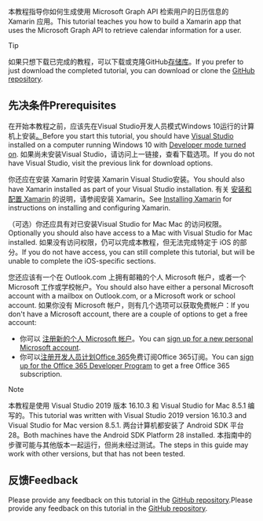 <!-- markdownlint-disable MD002 MD041 -->

<span data-ttu-id="f9c9c-101">本教程指导你如何生成使用 Microsoft Graph API 检索用户的日历信息的 Xamarin 应用。</span><span class="sxs-lookup"><span data-stu-id="f9c9c-101">This tutorial teaches you how to build a Xamarin app that uses the Microsoft Graph API to retrieve calendar information for a user.</span></span>

> [!TIP]
> <span data-ttu-id="f9c9c-102">如果只想下载已完成的教程，可以下载或克隆GitHub[存储库](https://github.com/microsoftgraph/msgraph-training-xamarin)。</span><span class="sxs-lookup"><span data-stu-id="f9c9c-102">If you prefer to just download the completed tutorial, you can download or clone the [GitHub repository](https://github.com/microsoftgraph/msgraph-training-xamarin).</span></span>

## <a name="prerequisites"></a><span data-ttu-id="f9c9c-103">先决条件</span><span class="sxs-lookup"><span data-stu-id="f9c9c-103">Prerequisites</span></span>

<span data-ttu-id="f9c9c-104">在开始本教程之前，应该先在Visual Studio开发人员[](https://visualstudio.microsoft.com/vs/)模式Windows 10运行的计算机上安装[。](https://docs.microsoft.com/windows/uwp/get-started/enable-your-device-for-development)</span><span class="sxs-lookup"><span data-stu-id="f9c9c-104">Before you start this tutorial, you should have [Visual Studio](https://visualstudio.microsoft.com/vs/) installed on a computer running Windows 10 with [Developer mode turned on](https://docs.microsoft.com/windows/uwp/get-started/enable-your-device-for-development).</span></span> <span data-ttu-id="f9c9c-105">如果尚未安装Visual Studio，请访问上一链接，查看下载选项。</span><span class="sxs-lookup"><span data-stu-id="f9c9c-105">If you do not have Visual Studio, visit the previous link for download options.</span></span>

<span data-ttu-id="f9c9c-106">你还应在安装 Xamarin 时安装 Xamarin Visual Studio安装。</span><span class="sxs-lookup"><span data-stu-id="f9c9c-106">You should also have Xamarin installed as part of your Visual Studio installation.</span></span> <span data-ttu-id="f9c9c-107">有关 [安装和配置 Xamarin](/xamarin/cross-platform/get-started/installation) 的说明，请参阅安装 Xamarin。</span><span class="sxs-lookup"><span data-stu-id="f9c9c-107">See [Installing Xamarin](/xamarin/cross-platform/get-started/installation) for instructions on installing and configuring Xamarin.</span></span>

<span data-ttu-id="f9c9c-108">（可选）你还应具有对已安装Visual Studio for Mac Mac 的访问权限。</span><span class="sxs-lookup"><span data-stu-id="f9c9c-108">Optionally you should also have access to a Mac with Visual Studio for Mac installed.</span></span> <span data-ttu-id="f9c9c-109">如果没有访问权限，仍可以完成本教程，但无法完成特定于 iOS 的部分。</span><span class="sxs-lookup"><span data-stu-id="f9c9c-109">If you do not have access, you can still complete this tutorial, but will be unable to complete the iOS-specific sections.</span></span>

<span data-ttu-id="f9c9c-110">您还应该有一个在 Outlook.com 上拥有邮箱的个人 Microsoft 帐户，或者一个 Microsoft 工作或学校帐户。</span><span class="sxs-lookup"><span data-stu-id="f9c9c-110">You should also have either a personal Microsoft account with a mailbox on Outlook.com, or a Microsoft work or school account.</span></span> <span data-ttu-id="f9c9c-111">如果你没有 Microsoft 帐户，则有几个选项可以获取免费帐户：</span><span class="sxs-lookup"><span data-stu-id="f9c9c-111">If you don't have a Microsoft account, there are a couple of options to get a free account:</span></span>

- <span data-ttu-id="f9c9c-112">你可以 [注册新的个人 Microsoft 帐户](https://signup.live.com/signup?wa=wsignin1.0&rpsnv=12&ct=1454618383&rver=6.4.6456.0&wp=MBI_SSL_SHARED&wreply=https://mail.live.com/default.aspx&id=64855&cbcxt=mai&bk=1454618383&uiflavor=web&uaid=b213a65b4fdc484382b6622b3ecaa547&mkt=E-US&lc=1033&lic=1)。</span><span class="sxs-lookup"><span data-stu-id="f9c9c-112">You can [sign up for a new personal Microsoft account](https://signup.live.com/signup?wa=wsignin1.0&rpsnv=12&ct=1454618383&rver=6.4.6456.0&wp=MBI_SSL_SHARED&wreply=https://mail.live.com/default.aspx&id=64855&cbcxt=mai&bk=1454618383&uiflavor=web&uaid=b213a65b4fdc484382b6622b3ecaa547&mkt=E-US&lc=1033&lic=1).</span></span>
- <span data-ttu-id="f9c9c-113">你可以[注册开发人员计划Office 365](https://developer.microsoft.com/office/dev-program)免费订阅Office 365订阅。</span><span class="sxs-lookup"><span data-stu-id="f9c9c-113">You can [sign up for the Office 365 Developer Program](https://developer.microsoft.com/office/dev-program) to get a free Office 365 subscription.</span></span>

> [!NOTE]
> <span data-ttu-id="f9c9c-114">本教程是使用 Visual Studio 2019 版本 16.10.3 和 Visual Studio for Mac 8.5.1 编写的。</span><span class="sxs-lookup"><span data-stu-id="f9c9c-114">This tutorial was written with Visual Studio 2019 version 16.10.3 and Visual Studio for Mac version 8.5.1.</span></span> <span data-ttu-id="f9c9c-115">两台计算机都安装了 Android SDK 平台 28。</span><span class="sxs-lookup"><span data-stu-id="f9c9c-115">Both machines have the Android SDK Platform 28 installed.</span></span> <span data-ttu-id="f9c9c-116">本指南中的步骤可能与其他版本一起运行，但尚未经过测试。</span><span class="sxs-lookup"><span data-stu-id="f9c9c-116">The steps in this guide may work with other versions, but that has not been tested.</span></span>

## <a name="feedback"></a><span data-ttu-id="f9c9c-117">反馈</span><span class="sxs-lookup"><span data-stu-id="f9c9c-117">Feedback</span></span>

<span data-ttu-id="f9c9c-118">Please provide any feedback on this tutorial in the [GitHub repository](https://github.com/microsoftgraph/msgraph-training-xamarin).</span><span class="sxs-lookup"><span data-stu-id="f9c9c-118">Please provide any feedback on this tutorial in the [GitHub repository](https://github.com/microsoftgraph/msgraph-training-xamarin).</span></span>
